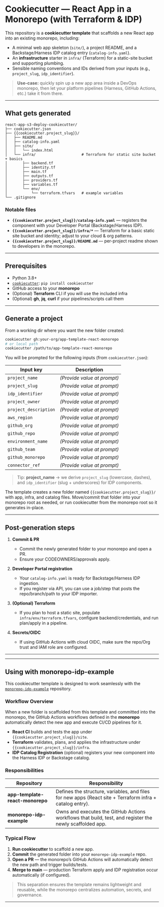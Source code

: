 # Cookiecutter — React App in a Monorepo (with Terraform & IDP)
This repository is a **cookiecutter template** that scaffolds a new React app into an existing monorepo, including:
- A minimal web app skeleton (`site/`), a project README, and a Backstage/Harness IDP catalog entry (`catalog-info.yaml`).
- An **infrastructure** starter in `infra/` (Terraform) for a static-site bucket and supporting plumbing.
- Sensible naming conventions and IDs derived from your inputs (e.g., `project_slug`, `idp_identifier`).

> **Use-case:** quickly spin up a new app area inside a DevOps monorepo, then let your platform pipelines (Harness, GitHub Actions, etc.) take it from there.

---

## What gets generated

```
react-app-s3-deploy-cookiecutter/
├── cookiecutter.json
├── {{cookiecutter.project_slug}}/
│   ├── README.md
│   ├── catalog-info.yaml
│   ├── site/
│   │   └── index.html
│   └── infra/                     # Terraform for static site bucket + basics
│       ├── backend.tf
│       ├── identity.tf
│       ├── main.tf
│       ├── outputs.tf
│       ├── providers.tf
│       ├── variables.tf
│       └── env/
│           └── terraform.tfvars   # example variables
└── .gitignore

```

### Notable files
- **`{{cookiecutter.project_slug}}/catalog-info.yaml`** — registers the component with your Developer Portal (Backstage/Harness IDP).
- **`{{cookiecutter.project_slug}}/infra/*`** — Terraform for a basic static site bucket and identity; adjust to your cloud & org patterns.
- **`{{cookiecutter.project_slug}}/README.md`** — per-project readme shown to developers in the monorepo.

---

## Prerequisites

- Python 3.8+
- [`cookiecutter`](https://cookiecutter.readthedocs.io/en/latest/): `pip install cookiecutter`
- GitHub access to your **monorepo**
- (Optional) **Terraform** CLI if you will use the included infra
- (Optional) **gh**, **jq**, **curl** if your pipelines/scripts call them

---

## Generate a project

From a working dir where you want the new folder created:
```bash
cookiecutter gh:your-org/app-template-react-monorepo
# or local path
cookiecutter /path/to/app-template-react-monorepo
```

You will be prompted for the following inputs (from `cookiecutter.json`):

| Input key | Description |
|---|---|
| `project_name` | *(Provide value at prompt)* |
| `project_slug` | *(Provide value at prompt)* |
| `idp_identifier` | *(Provide value at prompt)* |
| `project_owner` | *(Provide value at prompt)* |
| `project_description` | *(Provide value at prompt)* |
| `aws_region` | *(Provide value at prompt)* |
| `github_org` | *(Provide value at prompt)* |
| `github_repo` | *(Provide value at prompt)* |
| `environment_name` | *(Provide value at prompt)* |
| `github_team` | *(Provide value at prompt)* |
| `github_monorepo` | *(Provide value at prompt)* |
| `connector_ref` | *(Provide value at prompt)* |

> Tip: **project_name** → we derive `project_slug` (lowercase, dashes), and `idp_identifier` (slug + underscores) for IDP components.

The template creates a new folder named `{{cookiecutter.project_slug}}/` with app, infra, and catalog files. Move/commit that folder into your monorepo root as needed, or run cookiecutter from the monorepo root so it generates in-place.

---

## Post‑generation steps

1. **Commit & PR**
   - Commit the newly generated folder to your monorepo and open a PR.
   - Ensure your CODEOWNERS/approvals apply.

2. **Developer Portal registration**
   - Your `catalog-info.yaml` is ready for Backstage/Harness IDP ingestion.
   - If you register via API, you can use a job/step that posts the repo/branch/path to your IDP importer.

3. **(Optional) Terraform**
   - If you plan to host a static site, populate `infra/env/terraform.tfvars`, configure backend/credentials, and run plan/apply in a pipeline.

4. **Secrets/OIDC**
   - If using GitHub Actions with cloud OIDC, make sure the repo/Org trust and IAM role are configured.

---


---

## Using with monorepo-idp-example

This cookiecutter template is designed to work seamlessly with the
[`monorepo-idp-example`](https://github.com/harness-idp-sandbox/monorepo-idp-example) repository.

### Workflow Overview

When a new folder is scaffolded from this template and committed into
the monorepo, the GitHub Actions workflows defined in the **monorepo**
automatically detect the new app and execute CI/CD pipelines for it.

- **React CI** builds and tests the app under `{{cookiecutter.project_slug}}/site`.
- **Terraform** validates, plans, and applies the infrastructure under
  `{{cookiecutter.project_slug}}/infra`.
- **IDP Catalog Registration** (optional) registers your new component
  into the Harness IDP or Backstage catalog.

### Responsibilities

| Repository | Responsibility |
|-------------|----------------|
| **app-template-react-monorepo** | Defines the structure, variables, and files for new apps (React site + Terraform infra + catalog entry). |
| **monorepo-idp-example** | Owns and executes the GitHub Actions workflows that build, test, and register the newly scaffolded app. |

### Typical Flow

1. **Run cookiecutter** to scaffold a new app.
2. **Commit** the generated folder into your `monorepo-idp-example` repo.
3. **Open a PR** — the monorepo’s GitHub Actions will automatically detect the new path and trigger builds/tests.
4. **Merge to main** — production Terraform apply and IDP registration occur automatically (if configured).

> This separation ensures the template remains lightweight and reusable,
> while the monorepo centralizes automation, secrets, and governance.

---
